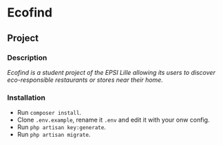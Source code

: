 # Ecofind

## Project

### Description

_Ecofind is a student project of the EPSI Lille allowing its users to discover eco-responsible restaurants or stores near their home._

### Installation
- Run `composer install`.
- Clone `.env.example`, rename it `.env` and edit it with your onw config.
- Run `php artisan key:generate`.
- Run `php artisan migrate`.